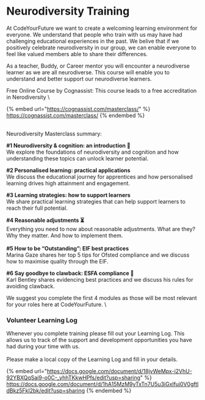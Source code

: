 # Neurodiversity Training

At CodeYourFuture we want to create a welcoming learning environment for everyone. We understand that people who train with us may have had challenging educational experiences in the past. We belive that if we positively celebrate neurodiversity in our group, we can enable everyone to feel like valued members able to share their differences.

As a teacher, Buddy, or Career mentor you will encounter a neurodiverse learner as we are all neurodiverse. This course will enable you to understand and better support our neurodiverse learners.

Free Online Course by Cognassist: This course leads to a free accreditation in Nerodiversity \



{% embed url="https://cognassist.com/masterclass/" %}
https://cognassist.com/masterclass/
{% endembed %}

\
Neurodiversity Masterclass summary:&#x20;

**#1 Neurodiversity & cognition: an introduction 🧠**\
We explore the foundations of neurodiversity and cognition and how understanding these topics can unlock learner potential.

**#2 Personalised learning: practical applications**\
We discuss the educational journey for apprentices and how personalised learning drives high attainment and engagement.

**#3 Learning strategies: how to support learners**\
We share practical learning strategies that can help support learners to reach their full potential.

**#4 Reasonable adjustments ⏳**\
Everything you need to now about reasonable adjustments. What are they? Why they matter. And how to implement them.\
\
**#5 How to be “Outstanding”: EIF best practices**\
Marina Gaze shares her top 5 tips for Ofsted compliance and we discuss how to maximise quality through the EIF.

**#6 Say goodbye to clawback: ESFA compliance 📝**\
Karl Bentley shares evidencing best practices and we discuss his rules for avoiding clawback.

We suggest you complete the first 4 modules as those will be most relevant for your roles here at CodeYourFuture. \


### Volunteer Learning Log

Whenever you complete training please fill out your Learning Log. This allows us to track of the support and development opportunities you have had during your time with us. \
\
Please make a local copy of the Learning Log and fill in your details. &#x20;

{% embed url="https://docs.google.com/document/d/18jvWeMpx-i2VhU-92YBXQqSai9-o0C-_yhhTKkwHPfs/edit?usp=sharing" %}
https://docs.google.com/document/d/1hA15MzM9yTxTn7U5u3iGxlfui0V0gftldBkz5FkI2bk/edit?usp=sharing
{% endembed %}



